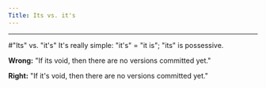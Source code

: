 ```yaml
---
Title: Its vs. it's
---
```



---
#"Its" vs. "it's"
It's really simple: "it's" = "it is"; "its" is possessive. 

**Wrong:** "If its void, then there are no versions committed yet."

**Right:** "If it's void, then there are no versions committed yet."
